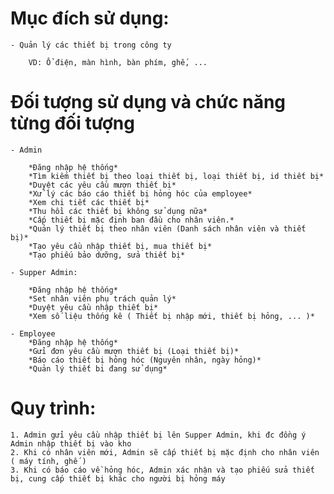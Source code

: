 # Mục đích sử dụng:

	- Quản lý các thiết bị trong công ty

		VD: Ổ điện, màn hình, bàn phím, ghế, ...


# Đối tượng sử dụng và chức năng từng đối tượng

	- Admin

		*Đăng nhập hệ thống*
		*Tìm kiếm thiết bị theo loại thiết bị, loại thiết bị, id thiết bị*
		*Duyệt các yêu cầu mượn thiết bị*
		*Xử lý các báo cáo thiết bị hỏng hóc của employee*
		*Xem chi tiết các thiết bị*
		*Thu hồi các thiết bị không sử dụng nữa*
		*Cấp thiết bị mặc định ban đầu cho nhân viên.*
		*Quản lý thiết bị theo nhân viên (Danh sách nhân viên và thiết bị)*
		*Tạo yêu cầu nhập thiết bị, mua thiết bị*
		*Tạo phiếu bảo dưỡng, sửa thiết bị*

	- Supper Admin:

		*Đăng nhập hệ thống*
		*Set nhân viên phụ trách quản lý*
		*Duyệt yêu cầu nhập thiết bị*
		*Xem số liệu thống kê ( Thiết bị nhập mới, thiết bị hỏng, ... )*

	- Employee
		*Đăng nhập hệ thống*
		*Gửi đơn yêu cầu mượn thiết bị (Loại thiết bị)*
		*Báo cáo thiết bị hỏng hóc (Nguyên nhân, ngày hỏng)*
		*Quản lý thiết bi đang sử dụng*

# Quy trình:
	
	1. Admin gửi yêu cầu nhập thiết bị lên Supper Admin, khi đc đồng ý Admin nhập thiết bị vào kho
	2. Khi có nhân viên mới, Admin sẽ cấp thiết bị mặc định cho nhân viên ( máy tính, ghế )
	3. Khi có báo cáo về hỏng hóc, Admin xác nhận và tạo phiếu sửa thiết bị, cung cấp thiết bị khác cho người bị hỏng máy